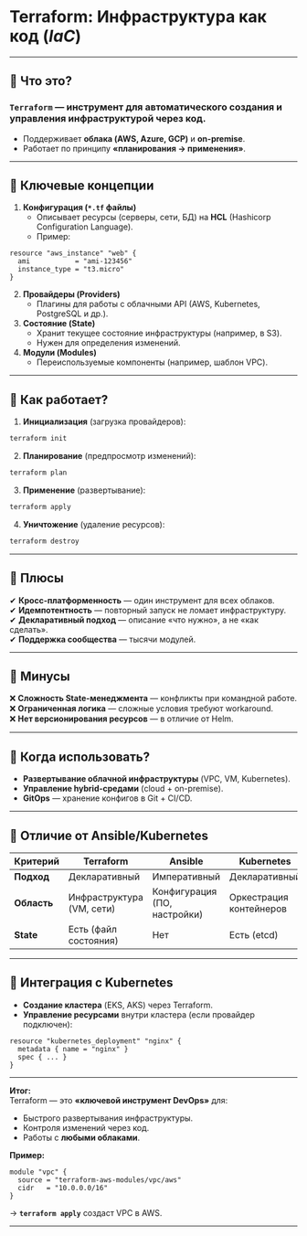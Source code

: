 # **Terraform**: Инфраструктура как код (*IaC*)

---
## **🔹 Что это?**
### `Terraform` — инструмент для **автоматического создания и управления инфраструктурой** через код.
- Поддерживает **облака (AWS, Azure, GCP)** и **on-premise**.    
- Работает по принципу **«планирования → применения»**.    

---
## **🔹 Ключевые концепции**
1. **Конфигурация (`*.tf` файлы)**    
    - Описывает ресурсы (серверы, сети, БД) на **HCL** (Hashicorp Configuration Language).        
    - Пример:
```hcl
resource "aws_instance" "web" {
  ami           = "ami-123456"
  instance_type = "t3.micro"
}
```
2. **Провайдеры (Providers)**    
    - Плагины для работы с облачными API (AWS, Kubernetes, PostgreSQL и др.).        
3. **Состояние (State)**    
    - Хранит текущее состояние инфраструктуры (например, в S3).        
    - Нужен для определения изменений.        
4. **Модули (Modules)**    
    - Переиспользуемые компоненты (например, шаблон VPC).        

---
## **🔹 Как работает?**
1. **Инициализация** (загрузка провайдеров):
```bash
terraform init
```
2. **Планирование** (предпросмотр изменений):
```bash
terraform plan
```
3. **Применение** (развертывание):
```bash
terraform apply
```
4. **Уничтожение** (удаление ресурсов):
```bash
terraform destroy
``` 

---
## **🔹 Плюсы**  
✔ **Кросс-платформенность** — один инструмент для всех облаков.   
✔ **Идемпотентность** — повторный запуск не ломает инфраструктуру.   
✔ **Декларативный подход** — описание «что нужно», а не «как сделать».   
✔ **Поддержка сообщества** — тысячи модулей.   

---
## **🔹 Минусы**  
❌ **Сложность State-менеджмента** — конфликты при командной работе.   
❌ **Ограниченная логика** — сложные условия требуют workaround.   
❌ **Нет версионирования ресурсов** — в отличие от Helm.   

---
## **🔹 Когда использовать?**  
- **Развертывание облачной инфраструктуры** (VPC, VM, Kubernetes).    
- **Управление hybrid-средами** (cloud + on-premise).    
- **GitOps** — хранение конфигов в Git + CI/CD.    

---
## **🔹 Отличие от Ansible/Kubernetes**

|**Критерий**|**Terraform**|**Ansible**|**Kubernetes**|
|---|---|---|---|
|**Подход**|Декларативный|Императивный|Декларативный|
|**Область**|Инфраструктура (VM, сети)|Конфигурация (ПО, настройки)|Оркестрация контейнеров|
|**State**|Есть (файл состояния)|Нет|Есть (etcd)|

---
## **🔹 Интеграция с Kubernetes**
- **Создание кластера** (EKS, AKS) через Terraform.    
- **Управление ресурсами** внутри кластера (если провайдер подключен):
```hcl
resource "kubernetes_deployment" "nginx" {
  metadata { name = "nginx" }
  spec { ... }
}
```

---
**Итог:**  
Terraform — это **«ключевой инструмент DevOps»** для:
- Быстрого развертывания инфраструктуры.    
- Контроля изменений через код.    
- Работы с **любыми облаками**.    

**Пример:**
```hcl
module "vpc" {
  source = "terraform-aws-modules/vpc/aws"
  cidr   = "10.0.0.0/16"
}
```

→ **`terraform apply`** создаст VPC в AWS.

---
